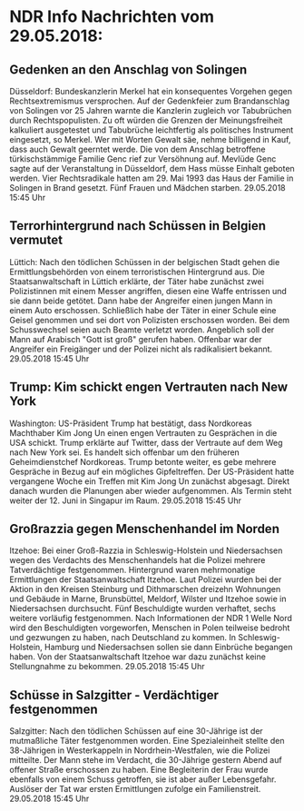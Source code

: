 # NDR Info Nachrichten vom 29.05.2018:


## Gedenken an den Anschlag von Solingen
Düsseldorf:	Bundeskanzlerin Merkel hat ein konsequentes Vorgehen gegen Rechtsextremismus versprochen. Auf der Gedenkfeier zum Brandanschlag von Solingen vor 25 Jahren warnte die Kanzlerin zugleich vor Tabubrüchen durch Rechtspopulisten. Zu oft würden die Grenzen der Meinungsfreiheit kalkuliert ausgetestet und Tabubrüche leichtfertig als politisches Instrument eingesetzt, so Merkel. Wer mit Worten Gewalt säe, nehme billigend in Kauf, dass auch Gewalt geerntet werde. Die von dem Anschlag betroffene türkischstämmige Familie Genc rief zur Versöhnung auf. Mevlüde Genc sagte auf der Veranstaltung in Düsseldorf, dem Hass müsse Einhalt geboten werden. Vier Rechtsradikale hatten am 29. Mai 1993 das Haus der Familie in  Solingen in Brand gesetzt. Fünf Frauen und Mädchen starben. 29.05.2018 15:45 Uhr 

## Terrorhintergrund nach Schüssen in Belgien vermutet
Lüttich: Nach den tödlichen Schüssen in der belgischen Stadt gehen die Ermittlungsbehörden von einem terroristischen Hintergrund aus. Die Staatsanwaltschaft in Lüttich erklärte, der Täter habe zunächst zwei Polizistinnen mit einem Messer angriffen, diesen eine Waffe entrissen und sie dann beide getötet. Dann habe der Angreifer einen jungen Mann in einem Auto erschossen. Schließlich habe der Täter in einer Schule eine Geisel genommen und sei dort von Polizisten erschossen worden. Bei dem Schusswechsel seien auch Beamte verletzt worden. Angeblich soll der Mann auf Arabisch "Gott ist groß" gerufen haben. Offenbar war der Angreifer ein Freigänger und der Polizei nicht als radikalisiert bekannt. 29.05.2018 15:45 Uhr 

## Trump: Kim schickt engen Vertrauten nach New York
Washington:				US-Präsident Trump hat bestätigt, dass Nordkoreas Machthaber Kim Jong Un einen engen Vertrauten zu Gesprächen in die USA schickt. Trump erklärte auf Twitter, dass der Vertraute auf dem Weg nach New York sei. Es handelt sich offenbar um den früheren Geheimdienstchef Nordkoreas. Trump betonte weiter, es gebe mehrere Gespräche in Bezug auf ein mögliches Gipfeltreffen. Der US-Präsident hatte vergangene Woche ein Treffen mit Kim Jong Un zunächst abgesagt. Direkt danach wurden die Planungen aber wieder aufgenommen. Als Termin steht weiter der 12. Juni in Singapur im Raum. 29.05.2018 15:45 Uhr 

## Großrazzia gegen Menschenhandel im Norden
Itzehoe: Bei einer Groß-Razzia in Schleswig-Holstein und Niedersachsen wegen des Verdachts des Menschenhandels hat die Polizei mehrere Tatverdächtige festgenommen. Hintergrund waren mehrmonatige Ermittlungen der Staatsanwaltschaft Itzehoe. Laut Polizei wurden bei der Aktion in den Kreisen Steinburg und Dithmarschen dreizehn Wohnungen und Gebäude in Marne, Brunsbüttel, Meldorf, Wilster und Itzehoe sowie in Niedersachsen durchsucht. Fünf Beschuldigte wurden verhaftet, sechs weitere vorläufig festgenommen. Nach Informationen der NDR 1 Welle Nord wird den Beschuldigten vorgeworfen, Menschen in Polen teilweise bedroht und gezwungen zu haben, nach Deutschland zu kommen. In Schleswig-Holstein, Hamburg und Niedersachsen sollen sie dann Einbrüche begangen haben. Von der Staatsanwaltschaft Itzehoe war dazu zunächst keine Stellungnahme zu bekommen. 29.05.2018 15:45 Uhr 

## Schüsse in Salzgitter - Verdächtiger festgenommen
Salzgitter: Nach den tödlichen Schüssen auf eine 30-Jährige ist der mutmaßliche Täter festgenommen worden. Eine Spezialeinheit stellte den 38-Jährigen in Westerkappeln in Nordrhein-Westfalen, wie die Polizei mitteilte. Der Mann stehe im Verdacht, die 30-Jährige gestern Abend auf offener Straße erschossen zu haben. Eine Begleiterin der Frau wurde ebenfalls von einem Schuss getroffen, sie ist aber außer Lebensgefahr. Auslöser der Tat war ersten Ermittlungen zufolge ein Familienstreit. 29.05.2018 15:45 Uhr 
